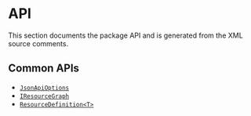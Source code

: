 # API

This section documents the package API and is generated from the XML source comments.

## Common APIs

- [`JsonApiOptions`](JsonApiDotNetCore.Configuration.JsonApiOptions.html)
- [`IResourceGraph`](JsonApiDotNetCore.Internal.Contracts.IResourceGraph.html)
- [`ResourceDefinition<T>`](JsonApiDotNetCore.Models.ResourceDefinition-1.html)
